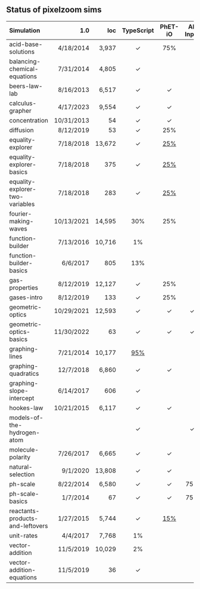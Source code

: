 ## Status of pixelzoom sims 

| Simulation                       |        1.0 |    loc | TypeScript | PhET-iO  | Alt Input  | UI Sound  | Dynamic Locale | Preferences | Color Profile |
|:---------------------------------|-----------:|-------:|:----------:|:--------:|:-----------:|:---------:|:--------------:|:---:|:---:|
| acid-base-solutions              |  4/18/2014 |  3,937 |     ✓      |   75%    |             |           |       ✓        | | |
| balancing-chemical-equations     |  7/31/2014 |  4,805 |     ✓      |          |             |           |       ✓        | | |
| beers-law-lab                    |  8/16/2013 |  6,517 |     ✓      |    ✓     |             |           |       ✓        | ✓ | |
| calculus-grapher                 |  4/17/2023 |  9,554 |     ✓      |    ✓     |             |           |       ✓        | ✓ | ✓ |
| concentration                    | 10/31/2013 |     54 |     ✓      |    ✓     |             |           |       ✓        | ✓ | |
| diffusion                        |  8/12/2019 |     53 |     ✓      |   25%    |             |           |       ✓        | ✓ | ✓ |
| equality-explorer                |  7/18/2018 | 13,672 |     ✓      |   [25%](https://github.com/phetsims/equality-explorer/issues/200)    |             |           |       ✓        | ✓ | |
| equality-explorer-basics         |  7/18/2018 |    375 |     ✓      |   [25%](https://github.com/phetsims/equality-explorer/issues/200)    |             |           |       ✓        | ✓ | |
| equality-explorer-two-variables  |  7/18/2018 |    283 |     ✓      |   [25%](https://github.com/phetsims/equality-explorer/issues/200)    |             |           |       ✓        | ✓ | |
| fourier-making-waves             | 10/13/2021 | 14,595 |    30%     |   25%    |             |           |      80%       | | ✓ |
| function-builder                 |  7/13/2016 | 10,716 |     1%     |          |             |           |      80%       | | |
| function-builder-basics          |   6/6/2017 |    805 |    13%     |          |             |           |       ✓        | | |
| gas-properties                   |  8/12/2019 | 12,127 |     ✓      |   25%    |             |           |       ✓        | ✓ | ✓ |
| gases-intro                      |  8/12/2019 |    133 |     ✓      |   25%    |             |           |       ✓        | ✓ | ✓ |
| geometric-optics                 | 10/29/2021 | 12,593 |     ✓      |    ✓     |      ✓      |     ✓     |       ✓        | ✓ | ✓ |
| geometric-optics-basics          | 11/30/2022 |     63 |     ✓      |    ✓     |      ✓      |     ✓     |       ✓        | ✓ | ✓ |
| graphing-lines                   |  7/21/2014 | 10,177 |    [95%](https://github.com/phetsims/graphing-lines/issues/139)     |          |             |           |                | | |
| graphing-quadratics              |  12/7/2018 |  6,860 |     ✓      |    ✓     |             |           |                | | |
| graphing-slope-intercept         |  6/14/2017 |    606 |     ✓      |          |             |           |       ✓        | | |
| hookes-law                       | 10/21/2015 |  6,117 |     ✓      |    ✓     |             |           |      25%       | | |
| models-of-the-hydrogen-atom      |            |        |     ✓      |          |      ✓      |     ✓     |       ✓        | ✓ | ✓ |
| molecule-polarity                |  7/26/2017 |  6,665 |     ✓      |    ✓     |             |           |       ✓        | ✓ | |
| natural-selection                |   9/1/2020 | 13,808 |     ✓      |    ✓     |             |           |       ✓        | | |
| ph-scale                         |  8/22/2014 |  6,580 |     ✓      |    ✓     |     75%     | [disabled](https://github.com/phetsims/ph-scale/issues/248#issuecomment-1319254656)  |       ✓        | ✓ | |
| ph-scale-basics                  |   1/7/2014 |     67 |     ✓      |    ✓     |     75%     | [disabled](https://github.com/phetsims/ph-scale/issues/248#issuecomment-1319254656)  |       ✓        | ✓ | |
| reactants-products-and-leftovers |  1/27/2015 |  5,744 |     ✓      |   [15%](https://github.com/phetsims/reactants-products-and-leftovers/issues/78)    |             |           |       ✓        | | |
| unit-rates                       |   4/4/2017 |  7,768 |     1%     |          |             |           |       5%       | | |
| vector-addition                  |  11/5/2019 | 10,029 |     2%     |          |             |           |                | | |
| vector-addition-equations        |  11/5/2019 |     36 |     ✓      |          |             |           |       ✓        | | |
